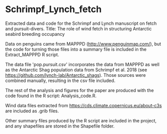 # Schrimpf_Lynch_fetch
Extracted data and code for the Schrimpf and Lynch manuscript on fetch and pursuit-divers.
Title: The role of wind fetch in structuring Antarctic seabird breeding occupancy 

Data on penguins came from MAPPPD (http://www.penguinmap.com/), but the code for turning those files into a summary file is included in the Extract_MAPPPD R script.

The data file 'pop.pursuit.csv' incorporates the data from MAPPPD as well as the Antarctic Shag population data from Schrimpf et al. 2018 (see https://github.com/lynch-lab/Antarctic_shags). Those sources were combined manually, resulting in the csv file included.

The rest of the analysis and figures for the paper are produced with the code found in the R script: Analysis_code.R.

Wind data files extracted from https://cds.climate.copernicus.eu/about-c3s are included as .grib files.

Other summary files produced by the R script are included in the project, and any shapefiles are stored in the Shapefile folder.
